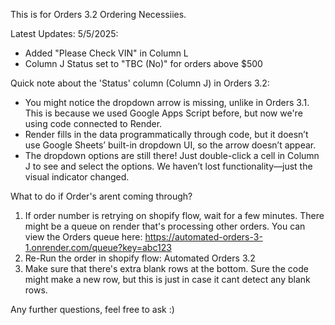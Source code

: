 This is for Orders 3.2 Ordering Necessiies.

Latest Updates:
5/5/2025:
- Added "Please Check VIN" in Column L
- Column J Status set to "TBC (No)" for orders above $500

Quick note about the 'Status' column (Column J) in Orders 3.2:
- You might notice the dropdown arrow is missing, unlike in Orders 3.1. This is because we used Google Apps Script before, but now we're using code connected to Render.
- Render fills in the data programmatically through code, but it doesn’t use Google Sheets’ built-in dropdown UI, so the arrow doesn’t appear.
- The dropdown options are still there! Just double-click a cell in Column J to see and select the options. We haven’t lost functionality—just the visual indicator changed.

What to do if Order's arent coming through?
1. If order number is retrying on shopify flow, wait for a few minutes. There might be a queue on render that's processing other orders.
   You can view the Orders queue here: https://automated-orders-3-1.onrender.com/queue?key=abc123
2. Re-Run the order in shopify flow: Automated Orders 3.2
3. Make sure that there's extra blank rows at the bottom. Sure the code might make a new row, but this is just in case it cant detect any blank rows.

Any further questions, feel free to ask :)
